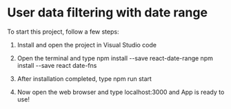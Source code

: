  # User data filtering with date range

To start this project, follow a few steps:

1. Install and open the project in Visual Studio code

2. Open the terminal and type 
    npm install --save react-date-range
    npm install --save react date-fns

3. After installation completed, type npm run start

4. Now open the web browser and type localhost:3000 and App is ready to use!
